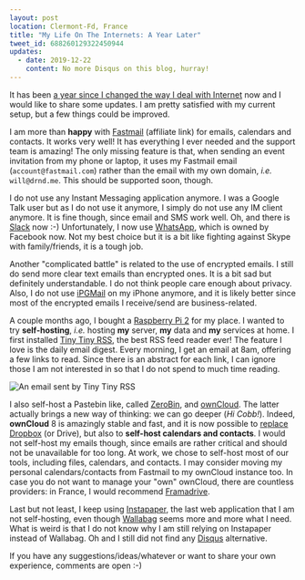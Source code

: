 ```yaml
---
layout: post
location: Clermont-Fd, France
title: "My Life On The Internets: A Year Later"
tweet_id: 688260129322450944
updates:
  - date: 2019-12-22
    content: No more Disqus on this blog, hurray!
---
```


It has been [a year since I changed the way I deal with
Internet](/2015/01/16/rethinking-my-life-on-the-internets/) now and I would like
to share some updates. I am pretty satisfied with my current setup, but a few
things could be improved.

I am more than **happy** with [Fastmail](http://www.fastmail.com/?STKI=13808765)
(affiliate link) for emails, calendars and contacts. It works very well! It has
everything I ever needed and the support team is amazing! The only missing
feature is that, when sending an event invitation from my phone or laptop, it
uses my Fastmail email (`account@fastmail.com`) rather than the email with my
own domain, _i.e._ `will@drnd.me`. This should be supported soon, though.

I do not use any Instant Messaging application anymore. I was a Google Talk user
but as I do not use it anymore, I simply do not use any IM client anymore.
It is fine though, since email and SMS work well. Oh, and there is
[Slack](https://slack.com/) now :-) Unfortunately, I now use
[WhatsApp](https://www.whatsapp.com/), which is owned by Facebook now. Not my
best choice but it is a bit like fighting against Skype with family/friends, it
is a tough job.

Another "complicated battle" is related to the use of encrypted emails. I still
do send more clear text emails than encrypted ones. It is a bit sad but
definitely understandable. I do not think people care enough about privacy.
Also, I do not use [iPGMail](https://ipgmail.com/) on my iPhone anymore, and it
is likely better since most of the encrypted emails I receive/send are
business-related.

A couple months ago, I bought a [Raspberry Pi 2](https://www.raspberrypi.org/)
for my place. I wanted to try **self-hosting**, _i.e._ hosting **my** server,
**my** data and **my** services at home. I first installed [Tiny Tiny
RSS](https://tt-rss.org/), the best RSS feed reader ever! The feature I love is
the daily email digest. Every morning, I get an email at 8am, offering a few
links to read. Since there is an abstract for each link, I can ignore those I am
not interested in so that I do not spend to much time reading.

![An email sent by Tiny Tiny RSS](/images/posts/tt-rss.png)

I also self-host a Pastebin like, called
[ZeroBin](https://github.com/sebsauvage/ZeroBin), and
[ownCloud](https://owncloud.org/). The latter actually brings a new way of
thinking: we can go deeper (_Hi Cobb!_). Indeed, **ownCloud** 8 is amazingly
stable and fast, and it is now possible to [replace
Dropbox](https://twitter.com/couac/status/686325660080562178) (or Drive), but
also to **self-host calendars and contacts**. I would not self-host my emails
though, since emails are rather critical and should not be unavailable for too
long. At work, we chose to self-host most of our tools, including files,
calendars, and contacts. I may consider moving my personal calendars/contacts
from Fastmail to my ownCloud instance too. In case you do not want to manage
your "own" ownCloud, there are countless providers: in France, I would recommend
[Framadrive](https://framadrive.org/).

Last but not least, I keep using [Instapaper](https://www.instapaper.com), the
last web application that I am not self-hosting, even though
[Wallabag](https://www.wallabag.org/) seems more and more what I need. What is
weird is that I do not know why I am still relying on Instapaper instead of
Wallabag. Oh and I still did not find any [Disqus](https://disqus.com/)
alternative.

If you have any suggestions/ideas/whatever or want to share your own experience,
comments are open :-)
